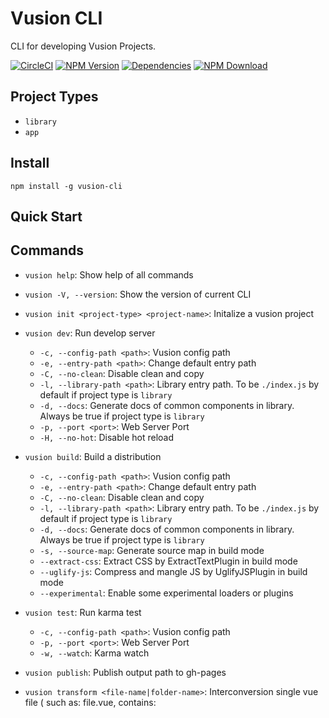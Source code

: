 # Vusion CLI

CLI for developing Vusion Projects.

[![CircleCI][circleci-img]][circleci-url]
[![NPM Version][npm-img]][npm-url]
[![Dependencies][david-img]][david-url]
[![NPM Download][download-img]][download-url]

[circleci-img]: https://img.shields.io/circleci/project/github/vusion/vusion-cli.svg?style=flat-square
[circleci-url]: https://circleci.com/gh/vusion/vusion-cli
[npm-img]: http://img.shields.io/npm/v/vusion-cli.svg?style=flat-square
[npm-url]: http://npmjs.org/package/vusion-cli
[david-img]: http://img.shields.io/david/vusion/vusion-cli.svg?style=flat-square
[david-url]: https://david-dm.org/vusion/vusion-cli
[download-img]: https://img.shields.io/npm/dm/vusion-cli.svg?style=flat-square
[download-url]: https://npmjs.org/package/vusion-cli

## Project Types

- `library`
- `app`

## Install

``` shell
npm install -g vusion-cli
```

## Quick Start

## Commands

- `vusion help`: Show help of all commands
- `vusion -V, --version`: Show the version of current CLI

- `vusion init <project-type> <project-name>`: Initalize a vusion project
- `vusion dev`: Run develop server
    - `-c, --config-path <path>`: Vusion config path
    - `-e, --entry-path <path>`: Change default entry path
    - `-C, --no-clean`: Disable clean and copy
    - `-l, --library-path <path>`: Library entry path. To be `./index.js` by default if project type is `library`
    - `-d, --docs`: Generate docs of common components in library. Always be true if project type is `library`
    - `-p, --port <port>`: Web Server Port
    - `-H, --no-hot`: Disable hot reload
- `vusion build`: Build a distribution
    - `-c, --config-path <path>`: Vusion config path
    - `-e, --entry-path <path>`: Change default entry path
    - `-C, --no-clean`: Disable clean and copy
    - `-l, --library-path <path>`: Library entry path. To be `./index.js` by default if project type is `library`
    - `-d, --docs`: Generate docs of common components in library. Always be true if project type is `library`
    - `-s, --source-map`: Generate source map in build mode
    - `--extract-css`: Extract CSS by ExtractTextPlugin in build mode
    - `--uglify-js`: Compress and mangle JS by UglifyJSPlugin in build mode
    - `--experimental`: Enable some experimental loaders or plugins
- `vusion test`: Run karma test
    - `-c, --config-path <path>`: Vusion config path
    - `-p, --port <port>`: Web Server Port
    - `-w, --watch`: Karma watch
- `vusion publish`: Publish output path to gh-pages
- `vusion transform <file-name|folder-name>`: Interconversion single vue file ( such as: file.vue,  contains:  <template>、<script>、<style module>) and vue folder ( such as: folder.vue,  contains:  index.html、index.css、module.css ).

## Configuration

Default `vusion.config.js` file:

``` js
{
    type: '',                       // Vusion project type. Required option. 'library', 'app'
    assetsPath: '',                 // Path of assets, which will be copied into destination directory
    clean: true,                    // Clean the destination directory before `dev` or `build`
    libraryPath: '',                // Library entry path. To be `./index.js` by default if project type is `library`
    docs: false,                    // Generate docs of common components in library. Always be true if project type is `library`
    hot: true,                      // Enable/Disable hot reload in `dev` mode
    sourceMap: false,               // Generate sourceMap in `build` mode
    extractCSS: false,              // Extract CSS via ExtractTextPlugin in `build` mode
    uglifyJS: false,                // Compress JS via UglifyJSPlugin only in `build` mode
    experimental: false,            // Enable some experimental loaders or plugins, like ModuleConcatenationPlugin
    webpack: {},                    // Extend webpack configuration
    webpackDevServer: {},           // Extend webpackDevServer configuration
    karma: {},                      // Extend karma configuration
}
```

## Development

### Related Dependencies

- [vue-multifile-loader][vue-multifile-loader-url] ![vue-multifile-loader][vue-multifile-loader-img]
- [vusion-vue-loader][vusion-vue-loader-url] ![vusion-vue-loader][vusion-vue-loader-img]
- [vusion-css-loader][vusion-css-loader-url] ![vusion-css-loader][vusion-css-loader-img]
- [vusion-doc-loader][vusion-doc-loader-url] ![vusion-doc-loader][vusion-doc-loader-img]
- [icon-font-loader][icon-font-loader-url] ![icon-font-loader][icon-font-loader-img]

[vue-multifile-loader-img]: http://img.shields.io/npm/v/vue-multifile-loader.svg?style=flat-square
[vue-multifile-loader-url]: http://npmjs.org/package/vue-multifile-loader
[vusion-vue-loader-img]: http://img.shields.io/npm/v/vusion-vue-loader.svg?style=flat-square
[vusion-vue-loader-url]: http://npmjs.org/package/vusion-vue-loader
[vusion-css-loader-img]: http://img.shields.io/npm/v/vusion-css-loader.svg?style=flat-square
[vusion-css-loader-url]: http://npmjs.org/package/vusion-css-loader
[vusion-doc-loader-img]: http://img.shields.io/npm/v/vusion-doc-loader.svg?style=flat-square
[vusion-doc-loader-url]: http://npmjs.org/package/vusion-doc-loader
[icon-font-loader-img]: http://img.shields.io/npm/v/icon-font-loader.svg?style=flat-square
[icon-font-loader-url]: http://npmjs.org/package/icon-font-loader
